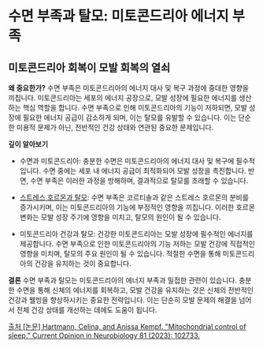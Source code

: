 ﻿


# 수면 부족과 탈모: 미토콘드리아 에너지 부족

## 미토콘드리아 회복이 모발 회복의 열쇠

**왜 중요한가?** 
수면 부족은 미토콘드리아의 에너지 대사 및 복구 과정에 중대한 영향을 끼칩니다. 미토콘드리아는 세포의 에너지 공장으로, 모발 성장에 필요한 에너지를 생산하는 핵심 역할을 합니다. 수면 부족으로 인해 미토콘드리아의 기능이 저하되면, 모발 성장에 필요한 에너지 공급이 감소하게 되며, 이는 탈모를 유발할 수 있습니다. 이는 단순한 미용적 문제가 아닌, 전반적인 건강 상태와 연관된 중요한 문제입니다. 

**깊이 알아보기** 

- 수면과 미토콘드리아: 충분한 수면은 미토콘드리아의 에너지 대사 및 복구에 필수적입니다. 수면 중에는 세포 내 에너지 공급이 최적화되어 모발 성장을 촉진합니다. 반면, 수면 부족은 이러한 과정을 방해하며, 결과적으로 탈모를 초래할 수 있습니다.
 
- [스트레스 호르몬과 탈모](https://frontier-three.vercel.app/kr/m04/m0401/m040102/m04010207): 수면 부족은 코르티솔과 같은 스트레스 호르몬의 분비를 증가시키며, 이는 미토콘드리아의 기능에 부정적인 영향을 끼칩니다. 이러한 호르몬 변화는 모발 성장 주기에 영향을 미치고, 탈모의 원인이 될 수 있습니다. 

- 미토콘드리아 건강과 탈모: 건강한 미토콘드리아는 모발 성장에 필수적인 에너지를 제공합니다. 수면 부족으로 인한 미토콘드리아의 기능 저하는 모발 건강에 직접적인 영향을 미치며, 탈모의 주요 원인이 될 수 있습니다. 적절한 수면을 통해 미토콘드리아의 건강을 유지하는 것이 중요합니다. 

**결론**
수면 부족과 탈모는 미토콘드리아의 에너지 부족과 밀접한 관련이 있습니다. 충분한 수면을 통해 신체의 에너지를 회복하고, 모발 건강을 유지하는 것은 신체의 전반적인 건강과 웰빙을 향상하시키는 중요한 전략입니다. 이는 단순히 모발 문제의 해결을 넘어서 전체 건강 상태를 개선하는 데에도 도움이 됩니다.

[출처 \[논문\] Hartmann, Celina, and Anissa Kempf. "Mitochondrial control of sleep." Current Opinion in Neurobiology 81 (2023): 102733.](https://frontier-three.vercel.app/kr/m04/m0407/m040719)
<!--stackedit_data:
eyJoaXN0b3J5IjpbLTM2MjM3NjYyNCwtMTA0OTk1MTY1Nl19
-->